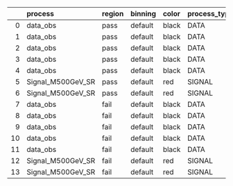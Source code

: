 |    | process           | region   | binning   | color   | process_type   |   scale | variation   | source_filename                                            | source_histname   | alias             | title           |   combine_idx |     lnN |   shapes | syst_type   | direction   | variation_alias   |
|---:|:------------------|:---------|:----------|:--------|:---------------|--------:|:------------|:-----------------------------------------------------------|:------------------|:------------------|:----------------|--------------:|--------:|---------:|:------------|:------------|:------------------|
|  0 | data_obs          | pass     | default   | black   | DATA           |  1      | pT          | ./histograms_for_2DAlphabet_v6/EaDM_Cosmics_Data_SR.root   | hpass_pTsyst_up   | Cosmics_Data_SR   | Cosmics_Data_SR |           nan | nan     |        1 | shapes      | Up          | pTsyst            |
|  1 | data_obs          | pass     | default   | black   | DATA           |  1      | pT          | ./histograms_for_2DAlphabet_v6/EaDM_Cosmics_Data_SR.root   | hpass_pTsyst_down | Cosmics_Data_SR   | Cosmics_Data_SR |           nan | nan     |        1 | shapes      | Down        | pTsyst            |
|  2 | data_obs          | pass     | default   | black   | DATA           |  1      | t0          | ./histograms_for_2DAlphabet_v6/EaDM_Cosmics_Data_SR.root   | hpass_t0syst_up   | Cosmics_Data_SR   | Cosmics_Data_SR |           nan | nan     |        1 | shapes      | Up          | t0syst            |
|  3 | data_obs          | pass     | default   | black   | DATA           |  1      | t0          | ./histograms_for_2DAlphabet_v6/EaDM_Cosmics_Data_SR.root   | hpass_t0syst_down | Cosmics_Data_SR   | Cosmics_Data_SR |           nan | nan     |        1 | shapes      | Down        | t0syst            |
|  4 | data_obs          | pass     | default   | black   | DATA           |  1      | nominal     | ./histograms_for_2DAlphabet_v6/EaDM_Cosmics_Data_SR.root   | hpass             | Cosmics_Data_SR   | Cosmics_Data_SR |           nan | nan     |      nan | nan         | nan         | nan               |
|  5 | Signal_M500GeV_SR | pass     | default   | red     | SIGNAL         |  0.0166 | lumi        | ./histograms_for_2DAlphabet_v6/EaDM_Signal_M500GeV_SR.root | hpass             | Signal_M500GeV_SR | DM signal       |           nan |   1.001 |      nan | lnN         | nan         | nan               |
|  6 | Signal_M500GeV_SR | pass     | default   | red     | SIGNAL         |  0.0166 | nominal     | ./histograms_for_2DAlphabet_v6/EaDM_Signal_M500GeV_SR.root | hpass             | Signal_M500GeV_SR | DM signal       |           nan | nan     |      nan | nan         | nan         | nan               |
|  7 | data_obs          | fail     | default   | black   | DATA           |  1      | pT          | ./histograms_for_2DAlphabet_v6/EaDM_Cosmics_Data_SR.root   | hfail_pTsyst_up   | Cosmics_Data_SR   | Cosmics_Data_SR |           nan | nan     |        1 | shapes      | Up          | pTsyst            |
|  8 | data_obs          | fail     | default   | black   | DATA           |  1      | pT          | ./histograms_for_2DAlphabet_v6/EaDM_Cosmics_Data_SR.root   | hfail_pTsyst_down | Cosmics_Data_SR   | Cosmics_Data_SR |           nan | nan     |        1 | shapes      | Down        | pTsyst            |
|  9 | data_obs          | fail     | default   | black   | DATA           |  1      | t0          | ./histograms_for_2DAlphabet_v6/EaDM_Cosmics_Data_SR.root   | hfail_t0syst_up   | Cosmics_Data_SR   | Cosmics_Data_SR |           nan | nan     |        1 | shapes      | Up          | t0syst            |
| 10 | data_obs          | fail     | default   | black   | DATA           |  1      | t0          | ./histograms_for_2DAlphabet_v6/EaDM_Cosmics_Data_SR.root   | hfail_t0syst_down | Cosmics_Data_SR   | Cosmics_Data_SR |           nan | nan     |        1 | shapes      | Down        | t0syst            |
| 11 | data_obs          | fail     | default   | black   | DATA           |  1      | nominal     | ./histograms_for_2DAlphabet_v6/EaDM_Cosmics_Data_SR.root   | hfail             | Cosmics_Data_SR   | Cosmics_Data_SR |           nan | nan     |      nan | nan         | nan         | nan               |
| 12 | Signal_M500GeV_SR | fail     | default   | red     | SIGNAL         |  0.0166 | lumi        | ./histograms_for_2DAlphabet_v6/EaDM_Signal_M500GeV_SR.root | hfail             | Signal_M500GeV_SR | DM signal       |           nan |   1.001 |      nan | lnN         | nan         | nan               |
| 13 | Signal_M500GeV_SR | fail     | default   | red     | SIGNAL         |  0.0166 | nominal     | ./histograms_for_2DAlphabet_v6/EaDM_Signal_M500GeV_SR.root | hfail             | Signal_M500GeV_SR | DM signal       |           nan | nan     |      nan | nan         | nan         | nan               |